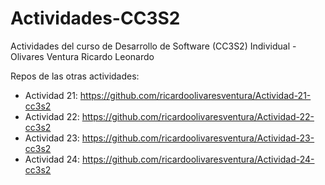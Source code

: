# Actividades-CC3S2
Actividades del curso de Desarrollo de Software (CC3S2)
Individual - Olivares Ventura Ricardo Leonardo

Repos de las otras actividades:
- Actividad 21: https://github.com/ricardoolivaresventura/Actividad-21-cc3s2
- Actividad 22: https://github.com/ricardoolivaresventura/Actividad-22-cc3s2
- Actividad 23: https://github.com/ricardoolivaresventura/Actividad-23-cc3s2
- Actividad 24: https://github.com/ricardoolivaresventura/Actividad-24-cc3s2
